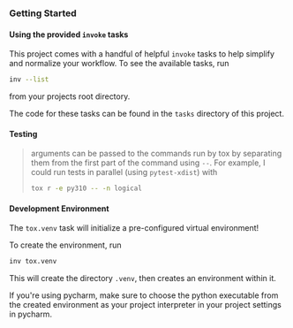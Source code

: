 ### Getting Started

#### Using the provided `invoke` tasks
This project comes with a handful of helpful `invoke` tasks to help simplify and 
normalize your workflow. To see the available tasks, run 
```bash
inv --list
```
from your projects root directory.

The code for these tasks can be found in the `tasks` directory of this project.

#### Testing
> arguments can be passed to the commands run by tox by separating them from the first 
> part of the command using `--`. For example, I could run tests in parallel (using 
> `pytest-xdist`) with
> ```bash
> tox r -e py310 -- -n logical
> ```


#### Development Environment
The `tox.venv` task will initialize a pre-configured virtual environment!

To create the environment, run
```bash
inv tox.venv
```

This will create the directory `.venv`, then creates an environment within it. 

If you're using pycharm, make sure to choose the python executable from the created 
environment as your project interpreter in your project settings in pycharm.